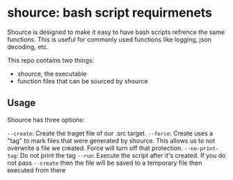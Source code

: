 # shource: bash script requirmenets

Shource is designed to make it easy to have bash scripts refrence the same functions. This is useful for commonly used functions like logging, json decoding, etc. 

This repo contains two things:

- shource, the executable
- function files that can be sourced by shource


## Usage

Shource has three options:

`--create`: Create the traget file of our .src target. 
`--force`: Create uses a "tag" to mark files that were generated by shource. This allows us to not overwrite a file we created. Force will turn off that protection.
`--no-print-tag`: Do not print the tag
`--run`: Execute the script after it's created. If you do not pass `--create` then the file will be saved to a temporary file then executed from there

